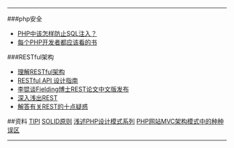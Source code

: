 ***
###php安全
* [PHP中该怎样防止SQL注入？](http://www.admin10000.com/document/4451.html)
* [每个PHP开发者都应该看的书](http://www.admin10000.com/document/4566.html)

###RESTful架构
* [理解RESTful架构](http://www.ruanyifeng.com/blog/2011/09/restful.html)
* [RESTful API 设计指南](http://www.ruanyifeng.com/blog/2014/05/restful_api.html)
* [李锟谈Fielding博士REST论文中文版发布](http://www.infoq.com/cn/news/2007/07/dlee-fielding-rest)
* [深入浅出REST](http://www.infoq.com/cn/articles/rest-introduction)
* [解答有关REST的十点疑惑](http://www.infoq.com/cn/articles/tilkov-rest-doubts)

##资料
[TIPI](http://www.php-internals.com/book/)
[SOLID原则](http://www.cnblogs.com/shanyou/archive/2009/09/21/1570716.html)
[浅述PHP设计模式系列](http://bardo.iteye.com/blog/891656)
[PHP网站MVC架构模式中的种种误区](http://bardo.iteye.com/blog/968423)

***
